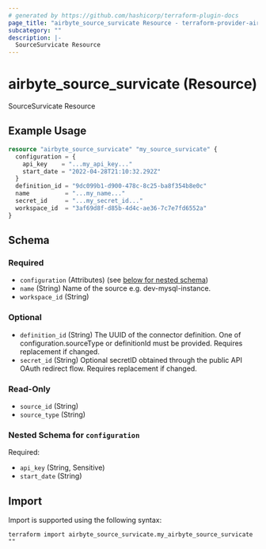 ```yaml
---
# generated by https://github.com/hashicorp/terraform-plugin-docs
page_title: "airbyte_source_survicate Resource - terraform-provider-airbyte"
subcategory: ""
description: |-
  SourceSurvicate Resource
---
```


# airbyte_source_survicate (Resource)

SourceSurvicate Resource

## Example Usage

```terraform
resource "airbyte_source_survicate" "my_source_survicate" {
  configuration = {
    api_key    = "...my_api_key..."
    start_date = "2022-04-28T21:10:32.292Z"
  }
  definition_id = "9dc099b1-d900-478c-8c25-ba8f354b8e0c"
  name          = "...my_name..."
  secret_id     = "...my_secret_id..."
  workspace_id  = "3af69d8f-d85b-4d4c-ae36-7c7e7fd6552a"
}
```

<!-- schema generated by tfplugindocs -->
## Schema

### Required

- `configuration` (Attributes) (see [below for nested schema](#nestedatt--configuration))
- `name` (String) Name of the source e.g. dev-mysql-instance.
- `workspace_id` (String)

### Optional

- `definition_id` (String) The UUID of the connector definition. One of configuration.sourceType or definitionId must be provided. Requires replacement if changed.
- `secret_id` (String) Optional secretID obtained through the public API OAuth redirect flow. Requires replacement if changed.

### Read-Only

- `source_id` (String)
- `source_type` (String)

<a id="nestedatt--configuration"></a>
### Nested Schema for `configuration`

Required:

- `api_key` (String, Sensitive)
- `start_date` (String)

## Import

Import is supported using the following syntax:

```shell
terraform import airbyte_source_survicate.my_airbyte_source_survicate ""
```
